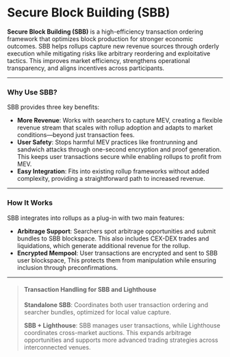 # Secure Block Building (SBB)

**Secure Block Building (SBB)** is a high-efficiency transaction ordering framework that optimizes block production for stronger economic outcomes. SBB helps rollups capture new revenue sources through orderly execution while mitigating risks like arbitrary reordering and exploitative tactics. This improves market efficiency, strengthens operational transparency, and aligns incentives across participants.

***

### **Why Use SBB?**

SBB provides three key benefits:

* **More Revenue**: Works with searchers to capture MEV, creating a flexible revenue stream that scales with rollup adoption and adapts to market conditions—beyond just transaction fees.
* **User Safety**: Stops harmful MEV practices like frontrunning and sandwich attacks through one-second encryption and proof generation. This keeps user transactions secure while enabling rollups to profit from MEV.
* **Easy Integration**: Fits into existing rollup frameworks without added complexity, providing a straightforward path to increased revenue.

***

### How It Works

SBB integrates into rollups as a plug-in with two main features:

* **Arbitrage Support**: Searchers spot arbitrage opportunities and submit bundles to SBB blockspace. This also includes CEX-DEX trades and liquidations, which generate additional revenue for the rollup.
* **Encrypted Mempool**: User transactions are encrypted and sent to SBB user blockspace, This protects them from manipulation while ensuring inclusion through preconfirmations.

***

> #### **Transaction Handling for SBB and Lighthouse**
>
> **Standalone SBB**: Coordinates both user transaction ordering and searcher bundles, optimized for local value capture.
>
> **SBB + Lighthouse**: SBB manages user transactions, while Lighthouse coordinates cross-market auctions. This expands arbitrage opportunities and supports more advanced trading strategies across interconnected venues.

